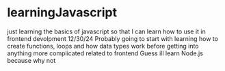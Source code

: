 # learningJavascript
just learning the basics of javascript so that I can learn how to use it in frontend devolpment 
12/30/24
Probably going to start with learning how to create functions, loops and how data types work before getting into anything more complicated related to frontend
Guess ill learn Node.js because why not
